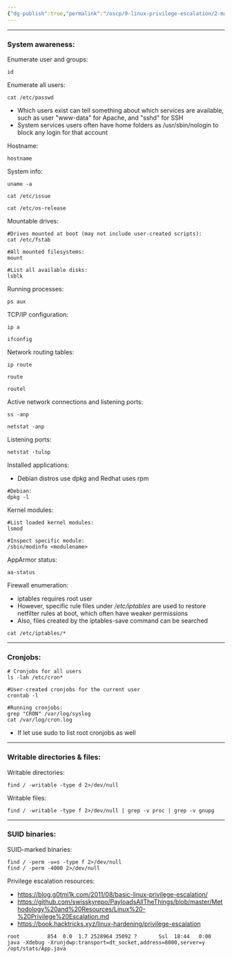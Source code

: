 ```yaml
---
{"dg-publish":true,"permalink":"/oscp/9-linux-privilege-escalation/2-manual-enumeration/"}
---
```


---------
### System awareness:

Enumerate user and groups:
```
id
```

Enumerate all users:
```
cat /etc/passwd
```
- Which users exist can tell something about which services are available, such as user "www-data" for Apache, and "sshd" for SSH
- System services users often have home folders as /usr/sbin/nologin to block any login for that account

Hostname:
```
hostname
```

System info:
```
uname -a

cat /etc/issue

cat /etc/os-release
```

Mountable drives:
```
#Drives mounted at boot (may not include user-created scripts):
cat /etc/fstab

#All mounted filesystems:
mount

#List all available disks:
lsblk
```

Running processes:
```
ps aux
```

TCP/IP configuration:
```
ip a

ifconfig
```

Network routing tables:
```
ip route

route

routel
```

Active network connections and listening ports:
```
ss -anp

netstat -anp
```

Listening ports:
```
netstat -tulnp
```

Installed applications:
- Debian distros use dpkg and Redhat uses rpm
```
#Debian:
dpkg -l
```

Kernel modules:
```
#List loaded kernel modules:
lsmod

#Inspect specific module:
/sbin/modinfo <modulename>
```

AppArmor status:
```
aa-status
```

Firewall enumeration:
- iptables requires root user
- However, specific rule files under */etc/iptables* are used to restore netfilter rules at boot, which often have weaker permissions
- Also, files created by the iptables-save command can be searched
```
cat /etc/iptables/*
```
-------------
### Cronjobs:
```
# Cronjobs for all users
ls -lah /etc/cron*

#User-created cronjobs for the current user
crontab -l

#Running cronjobs:
grep "CRON" /var/log/syslog
cat /var/log/cron.log
```
- If let use sudo to list root cronjobs as well
----------
### Writable directories & files:

Writable  directories:
```
find / -writable -type d 2>/dev/null
```

Writable files:
```
find / -writable -type f 2>/dev/null | grep -v proc | grep -v gnupg
```
----------
### SUID binaries:

SUID-marked binaries:
```
find / -perm -u=s -type f 2>/dev/null
find / -perm -4000 2>/dev/null
```

Privilege escalation resources:
- https://blog.g0tmi1k.com/2011/08/basic-linux-privilege-escalation/
- https://github.com/swisskyrepo/PayloadsAllTheThings/blob/master/Methodology%20and%20Resources/Linux%20-%20Privilege%20Escalation.md
- https://book.hacktricks.xyz/linux-hardening/privilege-escalation

```
root         854  0.0  1.7 2528964 35092 ?       Ssl  18:44   0:00 java -Xdebug -Xrunjdwp:transport=dt_socket,address=8000,server=y /opt/stats/App.java
```
